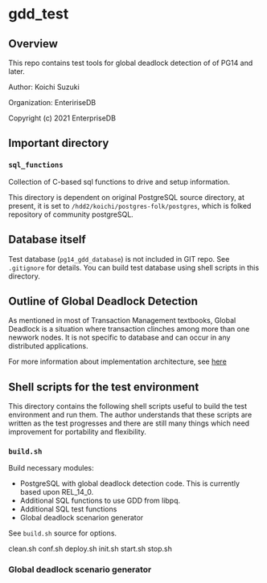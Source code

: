 # gdd_test

## Overview

This repo contains test tools for global deadlock detection of of PG14 and later.

Author: Koichi Suzuki

Organization: EnteririseDB

Copyright (c) 2021 EnterpriseDB

## Important directory

### `sql_functions`

Collection of C-based sql functions to drive and setup information.

This directory is dependent on original PostgreSQL source directory, at present, it is set to
`/hdd2/koichi/postgres-folk/postgres`, which is folked repository of community postgreSQL.

## Database itself

Test database (`pg14_gdd_database`) is not included in GIT repo.   See `.gitignore` for details.
You can build test database using shell scripts in this directory.

## Outline of Global Deadlock Detection

As mentioned in most of Transaction Management textbooks, Global Deadlock is a situation where transaction
clinches among more than one newwork nodes.   It is not specific to database and can occur in any distributed
applications.

For more information about implementation architecture, see [here](https://docs.google.com/presentation/d/1pf_BLeJ3h38EN-oHpy8ymgelRh7iPoq6R2WgttDN6DY/edit?usp=sharing)

## Shell scripts for the test environment

This directory contains the following shell scripts useful to build the test environment and run them.
The author understands that these scripts are written as the test progresses and there are still many things which need improvement for portability and flexibility.

### `build.sh`

Build necessary modules:

* PostgreSQL with global deadlock detection code.  This is currently based upon REL\_14\_0.
* Additional SQL functions to use GDD from libpq.
* Additional SQL test functions
* Global deadlock scenarion generator

See `build.sh` source for options.

clean.sh
conf.sh
deploy.sh
init.sh
start.sh
stop.sh

### Global deadlock scenario generator

